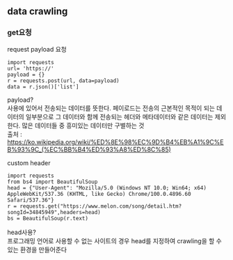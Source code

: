 ## data crawling

### get요청  
request payload 요청
```
import requests
url= 'https://'
payload = {}
r = requests.post(url, data=payload)
data = r.json()['list']
```

payload?  
사용에 있어서 전송되는 데이터를 뜻한다. 페이로드는 전송의 근본적인 목적이 되는 데이터의 일부분으로 그 데이터와 함께 전송되는 헤더와 메타데이터와 같은 데이터는 제외한다. 많은 데이터들 중 흥미있는 데이터만 구별하는 것  
출처 : https://ko.wikipedia.org/wiki/%ED%8E%98%EC%9D%B4%EB%A1%9C%EB%93%9C_(%EC%BB%B4%ED%93%A8%ED%8C%85)

custom header
```
import requests
from bs4 import BeautifulSoup
head = {"User-Agent": "Mozilla/5.0 (Windows NT 10.0; Win64; x64) AppleWebKit/537.36 (KHTML, like Gecko) Chrome/100.0.4896.60 Safari/537.36"}
r = requests.get("https://www.melon.com/song/detail.htm?songId=34845949",headers=head)
bs = BeautifulSoup(r.text)
```

head사용?  
프로그래밍 언어로 사용할 수 없는 사이트의 경우 head를 지정하여 crawling을 할 수 있는 환경을 만들어준다
